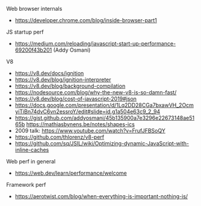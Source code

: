 Web browser internals
- https://developer.chrome.com/blog/inside-browser-part1

JS startup perf
- https://medium.com/reloading/javascript-start-up-performance-69200f43b201
(Addy Osmani)

V8
- https://v8.dev/docs/ignition
- https://v8.dev/blog/ignition-interpreter
- https://v8.dev/blog/background-compilation
- https://nodesource.com/blog/why-the-new-v8-is-so-damn-fast/
- https://v8.dev/blog/cost-of-javascript-2019#json
- https://docs.google.com/presentation/d/1Lq2DD28CGa7bxawVH_2OcmyiTiBn74dvC6vn2essroY/edit#slide=id.g1a504e63c9_2_94
- https://gist.github.com/addyosmani/45b135900a7e3296e22673148ae5165b
https://mathiasbynens.be/notes/shapes-ics
- 2009 talk: https://www.youtube.com/watch?v=FrufJFBSoQY
- https://github.com/thlorenz/v8-perf
- https://github.com/sq/JSIL/wiki/Optimizing-dynamic-JavaScript-with-inline-caches

Web perf in general
- https://web.dev/learn/performance/welcome

Framework perf
- https://aerotwist.com/blog/when-everything-is-important-nothing-is/